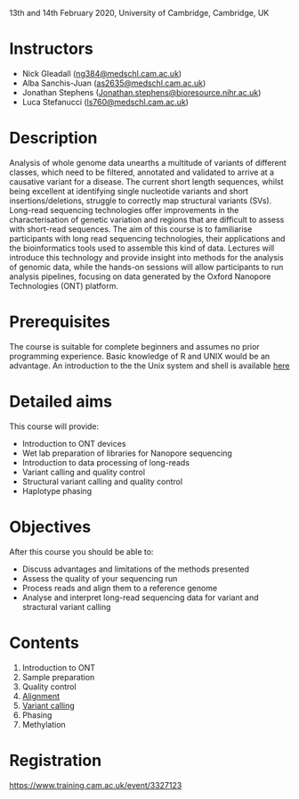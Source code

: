 13th and 14th February 2020, University of Cambridge, Cambridge, UK

# Instructors

* Nick Gleadall (ng384@medschl.cam.ac.uk) 
* Alba Sanchis-Juan (as2635@medschl.cam.ac.uk) 
* Jonathan Stephens (Jonathan.stephens@bioresource.nihr.ac.uk)
* Luca Stefanucci (ls760@medschl.cam.ac.uk) 

# Description

Analysis of whole genome data unearths a multitude of variants of different classes, which need to be filtered, annotated and validated to arrive at a causative variant for a disease. The current short length sequences, whilst being excellent at identifying single nucleotide variants and short insertions/deletions, struggle to correctly map structural variants (SVs). Long-read sequencing technologies offer improvements in the characterisation of genetic variation and regions that are difficult to assess with short-read sequences.
The aim of this course is to familiarise participants with long read sequencing technologies, their applications and the bioinformatics tools used to assemble this kind of data. Lectures will introduce this technology and provide insight into methods for the analysis of genomic data, while the hands-on sessions will allow participants to run analysis pipelines, focusing on data generated by the Oxford Nanopore Technologies (ONT) platform.

# Prerequisites

The course is suitable for complete beginners and assumes no prior programming experience.
Basic knowledge of R and UNIX would be an advantage. An introduction to the the Unix system and shell is available 
<a href="https://swcarpentry.github.io/shell-novice/">here</a>

# Detailed aims

This course will provide:
* Introduction to ONT devices
* Wet lab preparation of libraries for Nanopore sequencing
* Introduction to data processing of long-reads
* Variant calling and quality control
* Structural variant calling and quality control
* Haplotype phasing

# Objectives

After this course you should be able to:

* Discuss advantages and limitations of the methods presented
* Assess the quality of your sequencing run
* Process reads and align them to a reference genome
* Analyse and interpret long-read sequencing data for variant and stractural variant calling

# Contents

1. Introduction to ONT
2. Sample preparation
3. Quality control
4. [Alignment](http://ouwehand-lab.github.io/contents/alignment)
5. [Variant calling](http://ouwehand-lab.github.io/contents/variant-calling)
6. Phasing
7. Methylation

# Registration
<a href="https://www.training.cam.ac.uk/event/3327123">https://www.training.cam.ac.uk/event/3327123</a>
